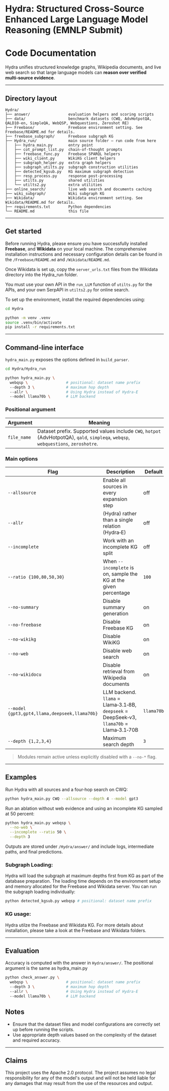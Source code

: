 # Hydra: Structured Cross-Source Enhanced Large Language Model Reasoning (EMNLP Submit)
# Code Documentation 

Hydra unifies structured knowledge graphs, Wikipedia documents, and live web search so that large language models can **reason over verified multi‑source evidence**. 

---

## Directory layout

```text
Hydra/
├── answer/                 evaluation helpers and scoring scripts
├── data/                   benchmark datasets (CWQ, AdvHotpotQA, QALD10-en, SimpleQA, WebQSP, Webquestions, Zeroshot RE)
├── Freebase/               Freebase environment setting. See Freebase/README.md for details.
├── freebase_subgraph/      Freebase subgraph KG
├── Hydra_run/              main source folder – run code from here
│   ├── hydra_main.py       entry point
│   ├── cot_prompt_list.py  chain‑of‑thought prompts
│   ├── freebase_func.py    Freebase SPARQL helpers
│   ├── wiki_client.py      WikiKG client helpers
│   ├── subgraph_helper.py  extra graph helpers
│   ├── subgraph_utilts.py  subgraph construction utilities
│   ├── detected_kgsub.py   KG maximum subgraph detection
│   ├── resp_process.py     response post‑processing
│   ├── utilts.py           shared utilities
│   └── utilts2.py          extra utilities
├── online_search/          live web search and documents caching
├── wiki_subgraph/          Wiki subgraph KG
├── Wikidata/               Wikidata environment setting. See Wikidata/README.md for details.
├── requirements.txt        Python dependencies
└── README.md               this file
```

---


## Get started
Before running Hydra, please ensure you have successfully installed **Freebase**, and **Wikidata** on your local machine. The comprehensive installation instructions and necessary configuration details can be found in the `/Freebase/README.md` and `/Wikidata/README.md`.

Once Wikidata is set up, copy the `server_urls.txt` files from the Wikidata directory into the Hydra_run folder.

You must use your own API in the `run_LLM` function of `utilts.py` for the APIs, and your own SerpAPI in `utilts2.py` for online search.

To set up the environment, install the required dependencies using:

```bash
cd Hydra
```

```bash
python -m venv .venv
source .venv/bin/activate
pip install -r requirements.txt
```





---

## Command‑line interface

`hydra_main.py` exposes the options defined in `build_parser`.

```bash
cd Hydra/Hydra_run

python hydra_main.py \
  webqsp \                 # positional: dataset name prefix
  --depth 3 \              # maximum hop depth
  --allr \                 # Using Hydra instead of Hydra-E
  --model llama70b \       # LLM backend

```

### Positional argument

| Argument    | Meaning                                                                                                                             |
| ----------- | ----------------------------------------------------------------------------------------------------------------------------------- |
| `file_name` | Dataset prefix. Supported values include `CWQ`, `hotpot` (AdvHotpotQA), `qald`, `simpleqa`, `webqsp`, `webquestions`, `zeroshotre`. |

### Main options

| Flag                                          | Description                                                                                  | Default    |
| --------------------------------------------- | -------------------------------------------------------------------------------------------- | ---------- |
| `--allsource`                                 | Enable all sources in every expansion step                                                   | off        |
| `--allr`                                      | (Hydra) rather than a single relation (Hydra‑E)                 | off        |
| `--incomplete`                                | Work with an incomplete KG split                                                             | off        |
| `--ratio {100,80,50,30}`                      | When `--incomplete` is on, sample the KG at the given percentage                             | `100`      |
| `--no-summary`                                | Disable summary generation                                                                   | on         |
| `--no-freebase`                               | Disable Freebase KG                                                                          | on         |
| `--no-wikikg`                                 | Disable WikiKG                                                                               | on         |
| `--no-web`                                    | Disable web search                                                                           | on         |
| `--no-wikidocu`                               | Disable retrieval from Wikipedia documents                                                   | on         |
| `--model {gpt3,gpt4,llama,deepseek,llama70b}` | LLM backend.<br>`llama` = Llama‑3.1‑8B, `deepseek` = DeepSeek‑v3, `llama70b` = Llama‑3.1‑70B | `llama70b` |
| `--depth {1,2,3,4}`                           | Maximum search depth                                                                         | `3`        |

> Modules remain active unless explicitly disabled with a `--no‑*` flag.

---

## Examples

Run Hydra with all sources and a four‑hop search on CWQ:

```bash
python hydra_main.py CWQ --allsource --depth 4 --model gpt3
```

Run an ablation without web evidence and using an incomplete KG sampled at 50 percent:

```bash
python hydra_main.py webqsp \
  --no-web \
  --incomplete --ratio 50 \
  --depth 3
```

Outputs are stored under `/Hydra/answer/` and include logs, intermediate paths, and final predictions.

### Subgraph Loading:
Hydra will load the subgraph at maximum depths first from KG as part of the database preparation. The loading time depends on the environment setup and memory allocated for the Freebase and Wikidata server.
You can run the subgraph loading individually:
```bash
python detected_kgsub.py webqsp # positional: dataset name prefix
```

### KG usage:
Hydra utilze the Freebase and Wikidata KG. For more details about installation, please take a look at the Freebase and Wikidata folders.

---

## Evaluation

Accuracy is computed with the answer in `Hydra/answer/`. The positional argument is the same as hydra_main.py

```bash
python check_answer.py \
  webqsp \                 # positional: dataset name prefix
  --depth 3 \              # maximum hop depth
  --allr \                 # Using Hydra instead of Hydra-E
  --model llama70b \       # LLM backend
```


## Notes
- Ensure that the dataset files and model configurations are correctly set up before running the scripts.
- Use appropriate depth values based on the complexity of the dataset and required accuracy.

---


## Claims
This project uses the Apache 2.0 protocol. The project assumes no legal responsibility for any of the model's output and will not be held liable for any damages that may result from the use of the resources and output.
